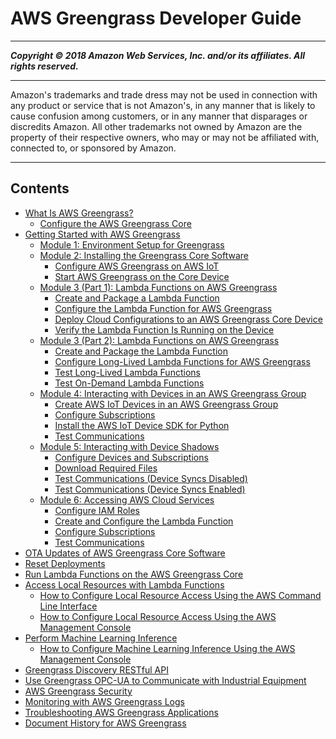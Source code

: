 # AWS Greengrass Developer Guide

-----
*****Copyright &copy; 2018 Amazon Web Services, Inc. and/or its affiliates. All rights reserved.*****

-----
Amazon's trademarks and trade dress may not be used in 
     connection with any product or service that is not Amazon's, 
     in any manner that is likely to cause confusion among customers, 
     or in any manner that disparages or discredits Amazon. All other 
     trademarks not owned by Amazon are the property of their respective
     owners, who may or may not be affiliated with, connected to, or 
     sponsored by Amazon.

-----
## Contents
+ [What Is AWS Greengrass?](what-is-gg.md)
   + [Configure the AWS Greengrass Core](gg-core.md)
+ [Getting Started with AWS Greengrass](gg-gs.md)
   + [Module 1: Environment Setup for Greengrass](module1.md)
   + [Module 2: Installing the Greengrass Core Software](module2.md)
      + [Configure AWS Greengrass on AWS IoT](gg-config.md)
      + [Start AWS Greengrass on the Core Device](gg-device-start.md)
   + [Module 3 (Part 1): Lambda Functions on AWS Greengrass](module3-I.md)
      + [Create and Package a Lambda Function](create-lambda.md)
      + [Configure the Lambda Function for AWS Greengrass](config-lambda.md)
      + [Deploy Cloud Configurations to an AWS Greengrass Core Device](configs-core.md)
      + [Verify the Lambda Function Is Running on the Device](lambda-check.md)
   + [Module 3 (Part 2): Lambda Functions on AWS Greengrass](module3-II.md)
      + [Create and Package the Lambda Function](package.md)
      + [Configure Long-Lived Lambda Functions for AWS Greengrass](long-lived.md)
      + [Test Long-Lived Lambda Functions](long-testing.md)
      + [Test On-Demand Lambda Functions](on-demand.md)
   + [Module 4: Interacting with Devices in an AWS Greengrass Group](module4.md)
      + [Create AWS IoT Devices in an AWS Greengrass Group](device-group.md)
      + [Configure Subscriptions](config-subs.md)
      + [Install the AWS IoT Device SDK for Python](IoT-SDK.md)
      + [Test Communications](test-comms.md)
   + [Module 5: Interacting with Device Shadows](module5.md)
      + [Configure Devices and Subscriptions](config-dev-subs.md)
      + [Download Required Files](file-download.md)
      + [Test Communications (Device Syncs Disabled)](comms-disabled.md)
      + [Test Communications (Device Syncs Enabled)](comms-enabled.md)
   + [Module 6: Accessing AWS Cloud Services](module6.md)
      + [Configure IAM Roles](config-iam-roles.md)
      + [Create and Configure the Lambda Function](create-config-lambda.md)
      + [Configure Subscriptions](config_subs.md)
      + [Test Communications](comms-test.md)
+ [OTA Updates of AWS Greengrass Core Software](core-ota-update.md)
+ [Reset Deployments](reset-deployments-scenario.md)
+ [Run Lambda Functions on the AWS Greengrass Core](lambda-functions.md)
+ [Access Local Resources with Lambda Functions](access-local-resources.md)
   + [How to Configure Local Resource Access Using the AWS Command Line Interface](lra-cli.md)
   + [How to Configure Local Resource Access Using the AWS Management Console](lra-console.md)
+ [Perform Machine Learning Inference](ml-inference.md)
   + [How to Configure Machine Learning Inference Using the AWS Management Console](ml-console.md)
+ [Greengrass Discovery RESTful API](gg-discover-api.md)
+ [Use Greengrass OPC-UA to Communicate with Industrial Equipment](opcua.md)
+ [AWS Greengrass Security](gg-sec.md)
+ [Monitoring with AWS Greengrass Logs](greengrass-logs-overview.md)
+ [Troubleshooting AWS Greengrass Applications](gg-troubleshooting.md)
+ [Document History for AWS Greengrass](doc-history.md)